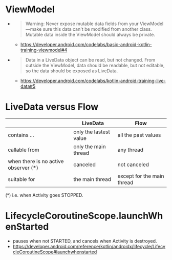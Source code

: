 # ViewModel
* > Warning: Never expose mutable data fields from your ViewModel—make sure this data can't be modified from another class. Mutable data inside the ViewModel should always be private.
  * https://developer.android.com/codelabs/basic-android-kotlin-training-viewmodel#4
* > Data in a LiveData object can be read, but not changed. From outside the ViewModel, data should be readable, but not editable, so the data should be exposed as LiveData.
  * https://developer.android.com/codelabs/kotlin-android-training-live-data#5

# LiveData versus Flow
&nbsp;|LiveData|Flow
--|--|--
contains ...|only the lastest value|all the past values
callable from|only the main thread|any thread
when there is no active observer (*)|canceled|not canceled
suitable for|the main thread|except for the main thread

(*) i.e. when Activity goes STOPPED.

# LifecycleCoroutineScope.launchWhenStarted
* pauses when not STARTED, and cancels when Activity is destroyed.
* https://developer.android.com/reference/kotlin/androidx/lifecycle/LifecycleCoroutineScope#launchwhenstarted
